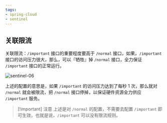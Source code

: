 ```yaml
---
tags: 
- spring-cloud 
- sentinel 
---
```


## 关联限流

关联限流：`/important` 接口的重要程度要高于 `/normal` 接口，如果，`/important` 接口的访问压力很大，那么，可以『牺牲』掉 `/normal` 接口，全力保证 `/important` 接口的正常运行。

![sentinel-06](https://woniumd.oss-cn-hangzhou.aliyuncs.com/java/hemiao/20220627135456.png)

上述的配置的意思是，如果 `/important` 的访问压力达到了每秒 1 次，那么就对 `/normal` 就会被限流，把 `/normal` 接口停掉，以保证硬件资源全力供应 `/important` 服务。

> [!important] 注意
> 上述是对 `/normal` 的配置，不需要去配置 `/important` 即可生效，也就是说，`/important` 可以没有限流规则。

